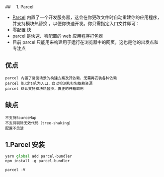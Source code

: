 ##　 1. Parcel

- [Parcel](https://parceljs.org/getting_started.html)
  内置了一个开发服务器，这会在你更改文件时自动重建你的应用程序，并支持模块热替换 ，以便你快速开发。你只需指定入口文件即可：
- 零配置 快
- parcel 是快速、零配置的 web 应用程序打包器
- 目前 parcel 只能用来构建用于运行在浏览器中的网页，这也是他的出发点和专注点

## 优点

    parcel 内置了常见场景的构建方案及其依赖，无需再安装各种依赖
    parcel 能以html为入口，自动检测和打包依赖资源
    parcel 默认支持模块热替换，真正的开箱即用

## 缺点

    不支持SourceMap
    不支持剔除无效代码（tree-shaking）
    配置不灵活

## 1.Parcel 安装

```js
yarn global add parcel-bundler
npm install -g parcel-bundler

parcel -V
```
